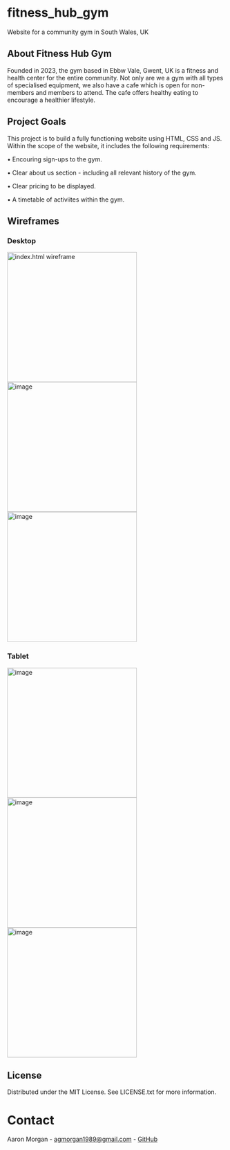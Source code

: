 # fitness_hub_gym

Website for a community gym in South Wales, UK

## About Fitness Hub Gym

Founded in 2023, the gym based in Ebbw Vale, Gwent, UK is a fitness and health center for the entire community. Not only are we a gym with all types of specialised equipment, we also have a cafe which is open for non-members and members to attend. The cafe offers healthy eating to encourage a healthier lifestyle.

## Project Goals

This project is to build a fully functioning website using HTML, CSS and JS. Within the scope of the website, it includes the following requirements:

• Encouring sign-ups to the gym.

• Clear about us section - including all relevant history of the gym.

• Clear pricing to be displayed.

• A timetable of activiites within the gym.

## Wireframes

### Desktop

<img width="300" alt="index.html wireframe" src="https://github.com/agmorgan1989/fitness_hub_gym/assets/55334835/37867a23-c7eb-4661-8773-9b19a6ec9d8f">
<img width="300" alt="image" src="https://github.com/agmorgan1989/fitness_hub_gym/assets/55334835/4e6fee18-8a95-4e07-8c54-7fa713fda5d7">
<img width="300" alt="image" src="https://github.com/agmorgan1989/fitness_hub_gym/assets/55334835/3074962e-6973-4cd3-9ee6-4a726afd661e">

### Tablet

<img width="300" alt="image" src="https://github.com/agmorgan1989/fitness_hub_gym/assets/55334835/5527bca8-2779-4e43-a1d7-d1b73275b03e">
<img width="300" alt="image" src="https://github.com/agmorgan1989/fitness_hub_gym/assets/55334835/d95676f0-f2de-4329-915d-471b4e6ecc2e">
<img width="300" alt="image" src="https://github.com/agmorgan1989/fitness_hub_gym/assets/55334835/1dbe7be9-253e-40cc-a2b8-300630dce60c">


## License

Distributed under the MIT License. See LICENSE.txt for more information.

# Contact

Aaron Morgan - agmorgan1989@gmail.com - [GitHub](https://www.github.com/agmorgan1989)

